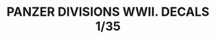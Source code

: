 ---
layout: product
title: "PANZER DIVISIONS WWII. DECALS 1/35 "
price: "1700" 
desc: "Dekali"
img_path: "/assets/img/A.MIG-8061.webp"
brand: "AMMO"
available: false
special_offer: false
new: false
soon: false
cat: "070000"
subcat: "070100"
subsubcat: "070105"
sifra: "A.MIG-8061"
popular: false
spec: false
---